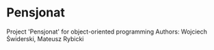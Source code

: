 # Pensjonat
Project 'Pensjonat' for object-oriented programming
Authors: Wojciech Świderski, Mateusz Rybicki
